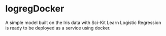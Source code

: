 # logregDocker
A simple model built on the Iris data with Sci-Kit Learn Logistic Regression is ready to be deployed as a service using docker.
